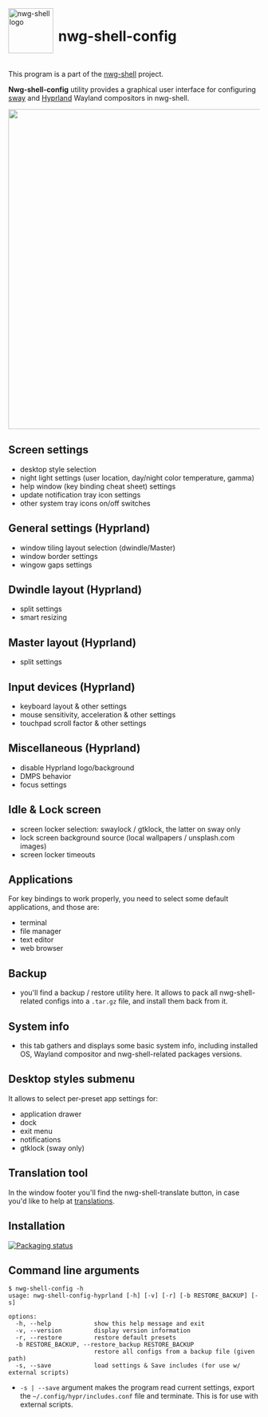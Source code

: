 <img src="https://github.com/nwg-piotr/nwg-shell-config/assets/20579136/55289a50-5346-409f-bbe7-f8b8d58d5f6d" width="90" style="margin-right:10px" align=left alt="nwg-shell logo">
<H1>nwg-shell-config</H1><br>

This program is a part of the [nwg-shell](https://nwg-piotr.github.io/nwg-shell) project.

**Nwg-shell-config** utility provides a graphical user interface for configuring [sway](https://github.com/swaywm/sway) and [Hyprland](https://github.com/hyprwm/Hyprland) Wayland
compositors in nwg-shell.

<a href="https://github.com/nwg-piotr/nwg-shell-config/assets/20579136/8443e30a-7125-43ab-8994-b471b9343e74"><img src="https://github.com/nwg-piotr/nwg-shell-config/assets/20579136/8443e30a-7125-43ab-8994-b471b9343e74" width=640></a>

## Screen settings

- desktop style selection
- night light settings (user location, day/night color temperature, gamma)
- help window (key binding cheat sheet) settings
- update notification tray icon settings
- other system tray icons on/off switches

## General settings (Hyprland)

- window tiling layout selection (dwindle/Master)
- window border settings
- wingow gaps settings

## Dwindle layout (Hyprland)

- split settings
- smart resizing

## Master layout (Hyprland)

- split settings

## Input devices (Hyprland)

- keyboard layout & other settings
- mouse sensitivity, acceleration & other settings
- touchpad scroll factor & other settings

## Miscellaneous (Hyprland)

- disable Hyprland logo/background
- DMPS behavior
- focus settings

## Idle & Lock screen

- screen locker selection: swaylock / gtklock, the latter on sway only
- lock screen background source (local wallpapers / unsplash.com images)
- screen locker timeouts

## Applications

For key bindings to work properly, you need to select some default applications, and those are:

- terminal
- file manager
- text editor
- web browser

## Backup

- you'll find a backup / restore utility here. It allows to pack all nwg-shell-related configs into a `.tar.gz` file, and install them back from it.

## System info

- this tab gathers and displays some basic system info, including installed OS, Wayland compositor and nwg-shell-related packages versions.

## Desktop styles submenu

It allows to select per-preset app settings for:

- application drawer
- dock
- exit menu
- notifications
- gtklock (sway only)

## Translation tool

In the window footer you'll find the nwg-shell-translate button, in case you'd like to help at [translations](https://nwg-piotr.github.io/nwg-shell/contribution#translations).

## Installation

[![Packaging status](https://repology.org/badge/vertical-allrepos/nwg-shell-config.svg)](https://repology.org/project/nwg-shell-config/versions)

## Command line arguments

```text
$ nwg-shell-config -h
usage: nwg-shell-config-hyprland [-h] [-v] [-r] [-b RESTORE_BACKUP] [-s]

options:
  -h, --help            show this help message and exit
  -v, --version         display version information
  -r, --restore         restore default presets
  -b RESTORE_BACKUP, --restore_backup RESTORE_BACKUP
                        restore all configs from a backup file (given path)
  -s, --save            load settings & Save includes (for use w/ external scripts)
```
- `-s | --save` argument makes the program read current settings, export the `~/.config/hypr/includes.conf` file and 
terminate. This is for use with external scripts.

